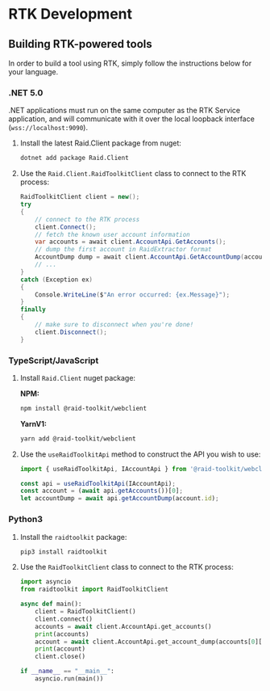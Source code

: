 # RTK Development

## Building RTK-powered tools

In order to build a tool using RTK, simply follow the instructions below for your language.

### .NET 5.0

.NET applications must run on the same computer as the RTK Service application, and will communicate with it over the local loopback interface (`wss://localhost:9090`).

1. Install the latest Raid.Client package from nuget:

   ```sh
   dotnet add package Raid.Client
   ```

2. Use the `Raid.Client.RaidToolkitClient` class to connect to the RTK process:

   ```cs
   RaidToolkitClient client = new();
   try
   {
       // connect to the RTK process
       client.Connect();
       // fetch the known user account information
       var accounts = await client.AccountApi.GetAccounts();
       // dump the first account in RaidExtractor format
       AccountDump dump = await client.AccountApi.GetAccountDump(accounts[0].Id);
       // ...
   }
   catch (Exception ex)
   {
       Console.WriteLine($"An error occurred: {ex.Message}");
   }
   finally
   {
       // make sure to disconnect when you're done!
       client.Disconnect();
   }
   ```

### TypeScript/JavaScript

1. Install `Raid.Client` nuget package:

    **NPM:**

    ```sh
    npm install @raid-toolkit/webclient
    ```

    **YarnV1:**

    ```sh
    yarn add @raid-toolkit/webclient
    ```

2. Use the `useRaidToolkitApi` method to construct the API you wish to use:

    ```ts
    import { useRaidToolkitApi, IAccountApi } from '@raid-toolkit/webclient';

    const api = useRaidToolkitApi(IAccountApi);
    const account = (await api.getAccounts())[0];
    let accountDump = await api.getAccountDump(account.id);
    ```

### Python3

1. Install the `raidtoolkit` package:

    ```sh
    pip3 install raidtoolkit
    ```

2. Use the `RaidToolkitClient` class to connect to the RTK process:

    ```py
    import asyncio
    from raidtoolkit import RaidToolkitClient

    async def main():
        client = RaidToolkitClient()
        client.connect()
        accounts = await client.AccountApi.get_accounts()
        print(accounts)
        account = await client.AccountApi.get_account_dump(accounts[0]["id"])
        print(account)
        client.close()

    if __name__ == "__main__":
        asyncio.run(main())
    ```
